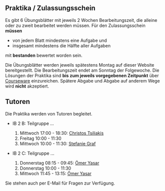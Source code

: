 ## Praktika / Zulassungsschein

Es gibt 6 Übungsblätter mit jeweils 2 Wochen Bearbeitungszeit, die alleine oder zu
zweit bearbeitet werden müssen. Für den Zulassungsschein **müssen**

-   von jedem Blatt mindestens eine Aufgabe und
-   insgesamt mindestens die Hälfte aller Aufgaben

mit <strong>bestanden</strong> bewertet worden sein.

Die Übungsblätter werden jeweils spätestens Montag auf dieser Website bereitgestellt. Die
Bearbeitungszeit endet am Sonntag der Folgewoche. Die Lösungen der Praktika sind **bis zum
jeweils vorgegebenen Zeitpunkt** über [Courseware](https://sol.cs.hm.edu/course/)
einzureichen.  Spätere Abgabe und Abgabe auf anderem Wege wird **nicht** akzeptiert.

## Tutoren

Die Praktika werden von Tutoren begleitet.

-   IB 2 B: Teilgruppe ...
    1.  Mittwoch 17:00 - 18:30: [Christos Tsiliakis](mailto:mail@tsiliakis.net)
    2.  Freitag  10:00 - 11:30
    3.  Mittwoch 10:00 - 11:30: [Stefanie Graf](mailto:stefanie.graf@grafnet.net)

-   IB 2 C: Teilgruppe ...
    1.  Donnerstag 08:15 - 09:45: [Ömer Yasar](mailto:oyasar@fs.cs.hm.edu)
    2.  Donnerstag 10:00 - 11:30
    3.  Mittwoch   11:45 - 13:15: [Ömer Yasar](mailto:oyasar@fs.cs.hm.edu)

Sie stehen auch per E-Mail für Fragen zur Verfügung.

